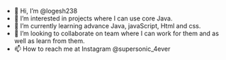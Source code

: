 - 👋 Hi, I’m @logesh238
- 👀 I’m interested in projects where I can use core Java.
- 🌱 I’m currently learning advance Java, javaScript, Html and css.
- 💞️ I’m looking to collaborate on team where I can work for them and as well as learn from them.
- 📫 How to reach me at Instagram @supersonic_4ever

<!---
logesh238/logesh238 is a ✨ special ✨ repository because its `README.md` (this file) appears on your GitHub profile.
You can click the Preview link to take a look at your changes.
--->
